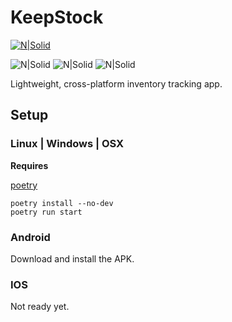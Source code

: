 # KeepStock
[![N|Solid](https://camo.githubusercontent.com/5392ad6fb7875a2520001270f08309896b6cb25d/687474703a2f2f466f7254686542616467652e636f6d2f696d616765732f6261646765732f6d6164652d776974682d707974686f6e2e737667)](https://www.python.org/)

![N|Solid](https://img.shields.io/badge/status-in--development-informational.svg)
![N|Solid](https://img.shields.io/badge/platform-Linux%20%7C%20Windows%2010%20%7C%20Android%20%7C%20OSX%20%7C%20IOS-informational.svg)
![N|Solid](https://img.shields.io/badge/kivy-1.10-important.svg)

Lightweight, cross-platform inventory tracking app.

## Setup

### Linux | Windows | OSX

**Requires**

[poetry](https://poetry.eustace.io/docs/#installation)

```
poetry install --no-dev
poetry run start
```

### Android

Download and install the APK.

### IOS

Not ready yet.